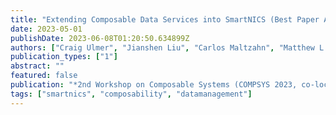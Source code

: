 ```yaml
---
title: "Extending Composable Data Services into SmartNICS (Best Paper Award)"
date: 2023-05-01
publishDate: 2023-06-08T01:20:50.634899Z
authors: ["Craig Ulmer", "Jianshen Liu", "Carlos Maltzahn", "Matthew L. Curry"]
publication_types: ["1"]
abstract: ""
featured: false
publication: "*2nd Workshop on Composable Systems (COMPSYS 2023, co-located with IPDPS 2023)*"
tags: ["smartnics", "composability", "datamanagement"]
---
```



